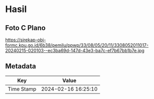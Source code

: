 # Hasil

## Foto C Plano

https://sirekap-obj-formc.kpu.go.id/6b38/pemilu/ppwp/33/08/05/20/11/3308052011017-20240215-020103--ec3ba69d-147d-43e3-ba7c-ef7b67bb1b7e.jpg


## Metadata

| Key        | Value               |
| ---------- | ------------------- |
| Time Stamp | 2024-02-16 16:25:10 |




